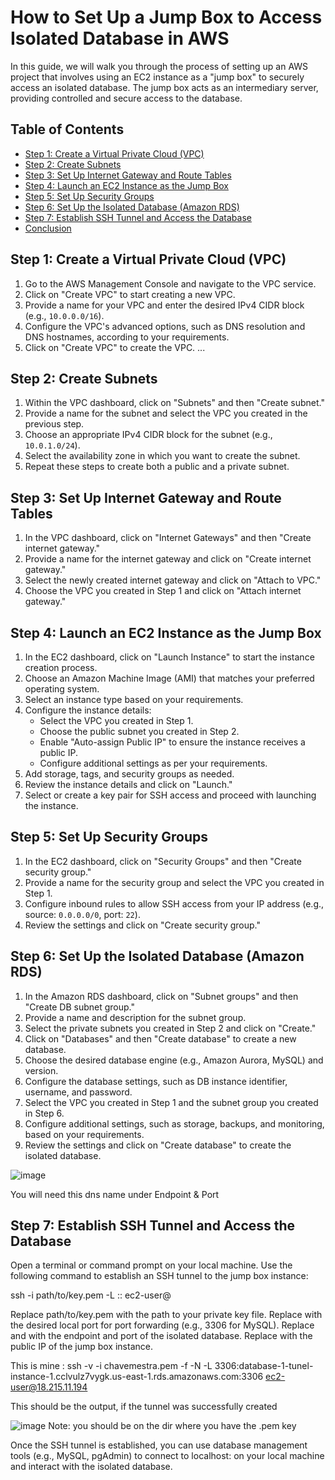 
# How to Set Up a Jump Box to Access Isolated Database in AWS

In this guide, we will walk you through the process of setting up an AWS project that involves using an EC2 instance as a "jump box" to securely access an isolated database. The jump box acts as an intermediary server, providing controlled and secure access to the database.

## Table of Contents

- [Step 1: Create a Virtual Private Cloud (VPC)](#step-1-create-a-virtual-private-cloud-vpc)
- [Step 2: Create Subnets](#step-2-create-subnets)
- [Step 3: Set Up Internet Gateway and Route Tables](#step-3-set-up-internet-gateway-and-route-tables)
- [Step 4: Launch an EC2 Instance as the Jump Box](#step-4-launch-an-ec2-instance-as-the-jump-box)
- [Step 5: Set Up Security Groups](#step-5-set-up-security-groups)
- [Step 6: Set Up the Isolated Database (Amazon RDS)](#step-6-set-up-the-isolated-database-amazon-rds)
- [Step 7: Establish SSH Tunnel and Access the Database](#step-7-establish-ssh-tunnel-and-access-the-database)
- [Conclusion](#conclusion)

## Step 1: Create a Virtual Private Cloud (VPC)

1. Go to the AWS Management Console and navigate to the VPC service.
2. Click on "Create VPC" to start creating a new VPC.
3. Provide a name for your VPC and enter the desired IPv4 CIDR block (e.g., `10.0.0.0/16`).
4. Configure the VPC's advanced options, such as DNS resolution and DNS hostnames, according to your requirements.
5. Click on "Create VPC" to create the VPC.
...

## Step 2: Create Subnets

1. Within the VPC dashboard, click on "Subnets" and then "Create subnet."
2. Provide a name for the subnet and select the VPC you created in the previous step.
3. Choose an appropriate IPv4 CIDR block for the subnet (e.g., `10.0.1.0/24`).
4. Select the availability zone in which you want to create the subnet.
5. Repeat these steps to create both a public and a private subnet.

## Step 3: Set Up Internet Gateway and Route Tables

1. In the VPC dashboard, click on "Internet Gateways" and then "Create internet gateway."
2. Provide a name for the internet gateway and click on "Create internet gateway."
3. Select the newly created internet gateway and click on "Attach to VPC."
4. Choose the VPC you created in Step 1 and click on "Attach internet gateway."

## Step 4: Launch an EC2 Instance as the Jump Box

1. In the EC2 dashboard, click on "Launch Instance" to start the instance creation process.
2. Choose an Amazon Machine Image (AMI) that matches your preferred operating system.
3. Select an instance type based on your requirements.
4. Configure the instance details:
   - Select the VPC you created in Step 1.
   - Choose the public subnet you created in Step 2.
   - Enable "Auto-assign Public IP" to ensure the instance receives a public IP.
   - Configure additional settings as per your requirements.
5. Add storage, tags, and security groups as needed.
6. Review the instance details and click on "Launch."
7. Select or create a key pair for SSH access and proceed with launching the instance.

## Step 5: Set Up Security Groups

1. In the EC2 dashboard, click on "Security Groups" and then "Create security group."
2. Provide a name for the security group and select the VPC you created in Step 1.
3. Configure inbound rules to allow SSH access from your IP address (e.g., source: `0.0.0.0/0`, port: `22`).
4. Review the settings and click on "Create security group."

## Step 6: Set Up the Isolated Database (Amazon RDS)

1. In the Amazon RDS dashboard, click on "Subnet groups" and then "Create DB subnet group."
2. Provide a name and description for the subnet group.
3. Select the private subnets you created in Step 2 and click on "Create."
4. Click on "Databases" and then "Create database" to create a new database.
5. Choose the desired database engine (e.g., Amazon Aurora, MySQL) and version.
6. Configure the database settings, such as DB instance identifier, username, and password.
7. Select the VPC you created in Step 1 and the subnet group you created in Step 6.
8. Configure additional settings, such as storage, backups, and monitoring, based on your requirements.
9. Review the settings and click on "Create database" to create the isolated database.

![image](https://github.com/mjcvideira/aws-project-sshtunnel/assets/114146806/c9d44a43-aa24-4bbf-a81e-8555126c40d9)

You will need this dns name under Endpoint & Port

## Step 7: Establish SSH Tunnel and Access the Database

Open a terminal or command prompt on your local machine.
Use the following command to establish an SSH tunnel to the jump box instance:

 ssh -i path/to/key.pem -L <local-port>:<database-endpoint>:<database-port> ec2-user@<jump-box-public-ip>

Replace path/to/key.pem with the path to your private key file.
Replace <local-port> with the desired local port for port forwarding (e.g., 3306 for MySQL).
Replace <database-endpoint> and <database-port> with the endpoint and port of the isolated database.
Replace <jump-box-public-ip> with the public IP of the jump box instance.

This is mine : ssh -v -i chavemestra.pem -f -N -L 3306:database-1-tunel-instance-1.cclvulz7vygk.us-east-1.rds.amazonaws.com:3306 ec2-user@18.215.11.194

This should be the output, if the tunnel was successfully created

![image](https://github.com/mjcvideira/aws-project-sshtunnel/assets/114146806/fad16520-5cc0-4554-9428-b2d9cbe760dd)
Note: you should be on the dir where you have the .pem key

Once the SSH tunnel is established, you can use database management tools (e.g., MySQL, pgAdmin) to connect to localhost:<local-port> on your local machine and interact with the isolated database.
